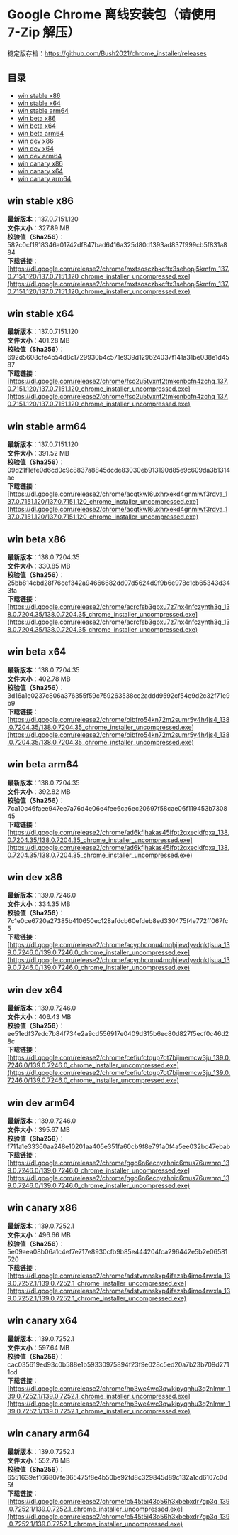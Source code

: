 # Google Chrome 离线安装包（请使用 7-Zip 解压）
稳定版存档：<https://github.com/Bush2021/chrome_installer/releases>

## 目录
* [win stable x86](https://github.com/Bush2021/chrome_installer?tab=readme-ov-file#win-stable-x86)
* [win stable x64](https://github.com/Bush2021/chrome_installer?tab=readme-ov-file#win-stable-x64)
* [win stable arm64](https://github.com/Bush2021/chrome_installer?tab=readme-ov-file#win-stable-arm64)
* [win beta x86](https://github.com/Bush2021/chrome_installer?tab=readme-ov-file#win-beta-x86)
* [win beta x64](https://github.com/Bush2021/chrome_installer?tab=readme-ov-file#win-beta-x64)
* [win beta arm64](https://github.com/Bush2021/chrome_installer?tab=readme-ov-file#win-beta-arm64)
* [win dev x86](https://github.com/Bush2021/chrome_installer?tab=readme-ov-file#win-dev-x86)
* [win dev x64](https://github.com/Bush2021/chrome_installer?tab=readme-ov-file#win-dev-x64)
* [win dev arm64](https://github.com/Bush2021/chrome_installer?tab=readme-ov-file#win-dev-arm64)
* [win canary x86](https://github.com/Bush2021/chrome_installer?tab=readme-ov-file#win-canary-x86)
* [win canary x64](https://github.com/Bush2021/chrome_installer?tab=readme-ov-file#win-canary-x64)
* [win canary arm64](https://github.com/Bush2021/chrome_installer?tab=readme-ov-file#win-canary-arm64)

## win stable x86
**最新版本**：137.0.7151.120  
**文件大小**：327.89 MB  
**校验值（Sha256）**：582c0cf1918346a01742df847bad6416a325d80d1393ad837f999cb5f831a884  
**下载链接**：[https://dl.google.com/release2/chrome/mxtsosczbkcftx3sehopj5kmfm_137.0.7151.120/137.0.7151.120_chrome_installer_uncompressed.exe](https://dl.google.com/release2/chrome/mxtsosczbkcftx3sehopj5kmfm_137.0.7151.120/137.0.7151.120_chrome_installer_uncompressed.exe)  

## win stable x64
**最新版本**：137.0.7151.120  
**文件大小**：401.28 MB  
**校验值（Sha256）**：692d5608cfe4b54d8c1729930b4c571e939d129624037f141a31be038e1d4587  
**下载链接**：[https://dl.google.com/release2/chrome/fso2u5tvxnf2tmkcnbcfn4zchq_137.0.7151.120/137.0.7151.120_chrome_installer_uncompressed.exe](https://dl.google.com/release2/chrome/fso2u5tvxnf2tmkcnbcfn4zchq_137.0.7151.120/137.0.7151.120_chrome_installer_uncompressed.exe)  

## win stable arm64
**最新版本**：137.0.7151.120  
**文件大小**：391.52 MB  
**校验值（Sha256）**：09d21f1efe0d6cd0c9c8837a8845dcde83030eb913190d85e9c609da3b1314ae  
**下载链接**：[https://dl.google.com/release2/chrome/acqtkwl6uxhrxekd4gnmiwf3rdva_137.0.7151.120/137.0.7151.120_chrome_installer_uncompressed.exe](https://dl.google.com/release2/chrome/acqtkwl6uxhrxekd4gnmiwf3rdva_137.0.7151.120/137.0.7151.120_chrome_installer_uncompressed.exe)  

## win beta x86
**最新版本**：138.0.7204.35  
**文件大小**：330.85 MB  
**校验值（Sha256）**：25bb814cbd28f76cef342a94666682dd07d5624d9f9b6e978c1cb65343d343fa  
**下载链接**：[https://dl.google.com/release2/chrome/acrcfsb3gpxu7z7hx4nfczynth3q_138.0.7204.35/138.0.7204.35_chrome_installer_uncompressed.exe](https://dl.google.com/release2/chrome/acrcfsb3gpxu7z7hx4nfczynth3q_138.0.7204.35/138.0.7204.35_chrome_installer_uncompressed.exe)  

## win beta x64
**最新版本**：138.0.7204.35  
**文件大小**：402.78 MB  
**校验值（Sha256）**：3d16a1e0237c806a376355f59c759263538cc2addd9592cf54e9d2c32f71e9b9  
**下载链接**：[https://dl.google.com/release2/chrome/oibfro54kn72m2sumr5y4h4js4_138.0.7204.35/138.0.7204.35_chrome_installer_uncompressed.exe](https://dl.google.com/release2/chrome/oibfro54kn72m2sumr5y4h4js4_138.0.7204.35/138.0.7204.35_chrome_installer_uncompressed.exe)  

## win beta arm64
**最新版本**：138.0.7204.35  
**文件大小**：392.82 MB  
**校验值（Sha256）**：7ca10c46faee947ee7a76d4e06e4fee6ca6ec20697f58cae06f119453b730845  
**下载链接**：[https://dl.google.com/release2/chrome/ad6kfjhakas45ifpt2qxecidfgxa_138.0.7204.35/138.0.7204.35_chrome_installer_uncompressed.exe](https://dl.google.com/release2/chrome/ad6kfjhakas45ifpt2qxecidfgxa_138.0.7204.35/138.0.7204.35_chrome_installer_uncompressed.exe)  

## win dev x86
**最新版本**：139.0.7246.0  
**文件大小**：334.35 MB  
**校验值（Sha256）**：7c1e0ce6720a27385b410650ec128afdcb60efdeb8ed330475f4e772ff067fc5  
**下载链接**：[https://dl.google.com/release2/chrome/acyphcqnu4mqhjievdyvdqktjsua_139.0.7246.0/139.0.7246.0_chrome_installer_uncompressed.exe](https://dl.google.com/release2/chrome/acyphcqnu4mqhjievdyvdqktjsua_139.0.7246.0/139.0.7246.0_chrome_installer_uncompressed.exe)  

## win dev x64
**最新版本**：139.0.7246.0  
**文件大小**：406.43 MB  
**校验值（Sha256）**：ee51edf37edc7b84f734e2a9cd556917e0409d315b6ec80d827f5ecf0c46d28c  
**下载链接**：[https://dl.google.com/release2/chrome/cefiufctqup7ot7bijmemcw3ju_139.0.7246.0/139.0.7246.0_chrome_installer_uncompressed.exe](https://dl.google.com/release2/chrome/cefiufctqup7ot7bijmemcw3ju_139.0.7246.0/139.0.7246.0_chrome_installer_uncompressed.exe)  

## win dev arm64
**最新版本**：139.0.7246.0  
**文件大小**：395.67 MB  
**校验值（Sha256）**：f711a1e33360aa248e10201aa405e351fa60cb9f8e791a0f4a5ee032bc47ebab  
**下载链接**：[https://dl.google.com/release2/chrome/ggo6n6ecnyzhnic6mus76uwnrq_139.0.7246.0/139.0.7246.0_chrome_installer_uncompressed.exe](https://dl.google.com/release2/chrome/ggo6n6ecnyzhnic6mus76uwnrq_139.0.7246.0/139.0.7246.0_chrome_installer_uncompressed.exe)  

## win canary x86
**最新版本**：139.0.7252.1  
**文件大小**：496.66 MB  
**校验值（Sha256）**：5e09aea08b06a1c4ef7e717e8930cfb9b85e444204fca296442e5b2e06581520  
**下载链接**：[https://dl.google.com/release2/chrome/adstvmnskxp4ifazsb4imo4rwxla_139.0.7252.1/139.0.7252.1_chrome_installer_uncompressed.exe](https://dl.google.com/release2/chrome/adstvmnskxp4ifazsb4imo4rwxla_139.0.7252.1/139.0.7252.1_chrome_installer_uncompressed.exe)  

## win canary x64
**最新版本**：139.0.7252.1  
**文件大小**：597.64 MB  
**校验值（Sha256）**：cac035619ed93c0b588e1b59330975894f23f9e028c5ed20a7b23b709d2711cd  
**下载链接**：[https://dl.google.com/release2/chrome/hp3we4wc3qwkipyqnhu3q2nlmm_139.0.7252.1/139.0.7252.1_chrome_installer_uncompressed.exe](https://dl.google.com/release2/chrome/hp3we4wc3qwkipyqnhu3q2nlmm_139.0.7252.1/139.0.7252.1_chrome_installer_uncompressed.exe)  

## win canary arm64
**最新版本**：139.0.7252.1  
**文件大小**：552.76 MB  
**校验值（Sha256）**：6551639ef166807fe365475f8e4b50be92fd8c329845d89c132a1cd6107c0d5f  
**下载链接**：[https://dl.google.com/release2/chrome/c545t5i43o56h3xbebxdr7gp3q_139.0.7252.1/139.0.7252.1_chrome_installer_uncompressed.exe](https://dl.google.com/release2/chrome/c545t5i43o56h3xbebxdr7gp3q_139.0.7252.1/139.0.7252.1_chrome_installer_uncompressed.exe)  

